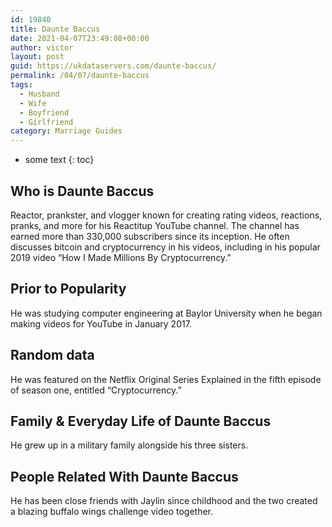 ```yaml
---
id: 19840
title: Daunte Baccus
date: 2021-04-07T23:49:08+00:00
author: victor
layout: post
guid: https://ukdataservers.com/daunte-baccus/
permalink: /04/07/daunte-baccus
tags:
  - Husband
  - Wife
  - Boyfriend
  - Girlfriend
category: Marriage Guides
---
```


* some text
{: toc}


## Who is Daunte Baccus



Reactor, prankster, and vlogger known for creating rating videos, reactions, pranks, and more for his Reactitup YouTube channel. The channel has earned more than 330,000 subscribers since its inception. He often discusses bitcoin and cryptocurrency in his videos, including in his popular 2019 video &#8220;How I Made Millions By Cryptocurrency.&#8221; 

                
                
                
## Prior to Popularity



He was studying computer engineering at Baylor University when he began making videos for YouTube in January 2017. 

                
                
                
## Random data



He was featured on the Netflix Original Series Explained in the fifth episode of season one, entitled &#8220;Cryptocurrency.&#8221;  

                
                
                
## Family & Everyday Life of Daunte Baccus



He grew up in a military family alongside his three sisters. 

                
                
                
## People Related With Daunte Baccus



He has been close friends with Jaylin since childhood and the two created a blazing buffalo wings challenge video together. 

                
              
            
          
          
          